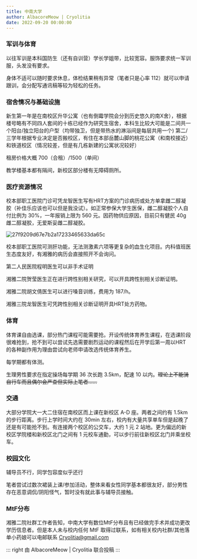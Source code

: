 ```yaml
---
title: 中南大学
author: AlbacoreMeow | Cryolitia
date: 2022-09-20 00:00:00
---
```


### 军训与体育

以往军训是本科国防生（还有自训营）学长学姐带，比较宽容。服饰要求统一军训服，头发没有要求。

身体不适可以随时要求休息，体检结果稍有异常（笔者只是心率 112）就可以申请跟训，会分配写通讯稿等较为轻松的任务。

### 宿舍情况与基础设施

新生第一年是在南校区升华公寓（也有倒霉学院会分到历史悠久的南X舍），根据楼号略有不同四人套间的十栋已经作为研究生宿舍，本科生比较大可能是二间共一个阳台/独立阳台的户型（均带独卫，但是带热水的淋浴间是每层共用一个) 第二/三学年根据专业决定是否搬校区，有住在本部岳麓山脚的桃花公寓（和南校接近）和铁道校区（情况较差，但是有几栋新建的公寓状况较好）

租房价格大概 700（合租）/1500（单间）

教学楼基本都有隔间，新校区部分楼有无障碍厕所。

### 医疗资源情况

校本部职工医院门诊可凭龙智医生写有HRT方案的门诊病历或处方单拿雌二醇凝胶（补佳乐应该也可以但是我没试）。如正常参保大学生医保，雌二醇凝胶个人自付比例为 30%，一年报销上限为 560 元。因药物供应原因，目前只有健民 40g 雌二醇凝胶，无爱斯妥雌二醇凝胶。

![27f9209d67e7b2a17233465633da65c](https://user-images.githubusercontent.com/23723294/191278243-d789e5b3-512d-4ed2-b45a-4d81c71cd11d.jpg)

校本部职工医院可测肝功能，无法测激素六项等更复杂的血生化项目。内科值班医生态度友好，有湘雅的病历会直接照开不会询问。

第二人民医院程明医生可以非手术证明

湘雅二院贺莹医生正在进行跨性别相关研究，可以开具跨性别相关诊断证明。

湘雅二院胡文倩医生可以进行嗓音训练，费用为 187/h。

湘雅三院龙智医生可凭跨性别相关诊断证明开具HRT处方药物。

### 体育

体育课自由选课，部分热门课程可能需要抢。开设传统体育养生课程，在选课阶段很难抢到，抢不到可以尝试先选需要剧烈运动的课程然后在开学后第一周以HRT的各种副作用为理由尝试向老师申请改选传统体育养生。

每学期都有体测。

生理男性要求在指定操场每学期 36 次长跑 3.5km，配速 10 以内。~~理论上不能骑自行车而且偶尔会严查但实际上笔者……~~

### 交通

大部分学院大一大二住宿在南校区而上课在新校区 A-D 座。两者之间约有 1.5km 的步行距离。步行上学时间大约在 30min 左右，校内有大量共享单车但是起晚了还是有可能抢不到。有连接两个校区的公交车，大约 1 元 2 站地。更为偏远的新校区学院楼和新校区北门之间有 1 元校车通勤，可以步行前往新校区北门并乘坐校车。

### 校园文化

辅导员不行，同学包容度似乎还行

笔者尝试过数次裙装上课/参加活动，整体来看女性同学基本都很友好，部分男性存在恶意调侃/阴阳怪气，暂时没有就此事与辅导员接触。

### MtF分布

湘雅二院社群工作者告知，中南大学有数位MtF分布且有已经做完手术并成功更改学历信息者。但是本人未与校内任何 MtF 取得过联系，如有相关校内社群/其他落单小药娘可以电邮联系  <Cryolitia@gmail.com>

::: right 
由 AlbacoreMeow | Cryolitia 联合投稿
:::

